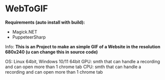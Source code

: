 # WebToGIF

**Requirements (auto install with build):**
 - Magick.NET
 - PuppeteerSharp


Info: **This is an Project to make an simple GIF of a Website in the resolution 680x240 (u can change this in source code)**

OS: Linux 64bit, Windows 10/11 64bit
GPU: smth that can handle a recording and can open more than 1 chrome tab
CPU: smth that can handle a recording and can open more than 1 chrome tab

#
